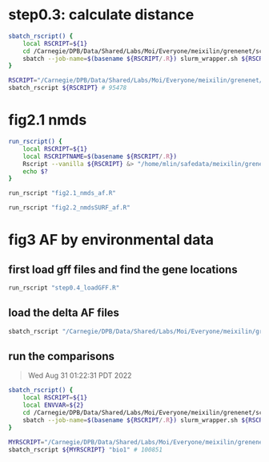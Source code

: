 # step0.3: calculate distance 

```bash
sbatch_rscript() {
    local RSCRIPT=${1}
    cd /Carnegie/DPB/Data/Shared/Labs/Moi/Everyone/meixilin/grenenet/scripts/ver202209/
    sbatch --job-name=$(basename ${RSCRIPT/.R}) slurm_wrapper.sh ${RSCRIPT}
}

RSCRIPT="/Carnegie/DPB/Data/Shared/Labs/Moi/Everyone/meixilin/grenenet/scripts/ver202209/step0.3_dist_AF.R"
sbatch_rscript ${RSCRIPT} # 95478
```

# fig2.1 nmds

```bash
run_rscript() {
    local RSCRIPT=${1}
    local RSCRIPTNAME=$(basename ${RSCRIPT/.R})
    Rscript --vanilla ${RSCRIPT} &> "/home/mlin/safedata/meixilin/grenenet/logs/ver202209/${RSCRIPTNAME}.log"
    echo $?
}

run_rscript "fig2.1_nmds_af.R"

run_rscript "fig2.2_nmdsSURF_af.R"
```

# fig3 AF by environmental data

## first load gff files and find the gene locations

```bash
run_rscript "step0.4_loadGFF.R"
```


## load the delta AF files

```bash
sbatch_rscript "/Carnegie/DPB/Data/Shared/Labs/Moi/Everyone/meixilin/grenenet/scripts/ver202209/step1.0_loadDeltaAF.R" # 100586
```

## run the comparisons

> Wed Aug 31 01:22:31 PDT 2022

```bash
sbatch_rscript() {
    local RSCRIPT=${1}
    local ENVVAR=${2}
    cd /Carnegie/DPB/Data/Shared/Labs/Moi/Everyone/meixilin/grenenet/scripts/ver202209/
    sbatch --job-name=$(basename ${RSCRIPT/.R}) slurm_wrapper.sh ${RSCRIPT} ${ENVVAR}
}

MYRSCRIPT="/Carnegie/DPB/Data/Shared/Labs/Moi/Everyone/meixilin/grenenet/scripts/ver202209/fig3_LMregressionDeltaAF.R"
sbatch_rscript ${MYRSCRIPT} "bio1" # 100851

```





